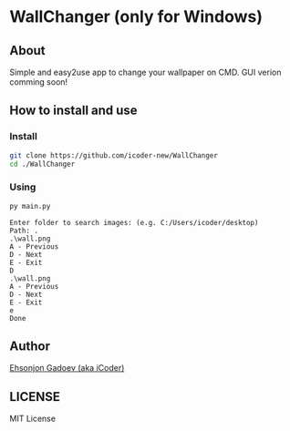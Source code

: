 # WallChanger (only for Windows)

## About
Simple and easy2use app to change your wallpaper on CMD. GUI verion comming soon!

## How to install and use

### Install
```bash
git clone https://github.com/icoder-new/WallChanger
cd ./WallChanger
```

### Using
```bash
py main.py
```
```text
Enter folder to search images: (e.g. C:/Users/icoder/desktop)
Path: .
.\wall.png
A - Previous
D - Next
E - Exit
D
.\wall.png
A - Previous
D - Next
E - Exit
e
Done

```
## Author
[Ehsonjon Gadoev (aka iCoder)](https://github.io/icoder-new)

## LICENSE
MIT License